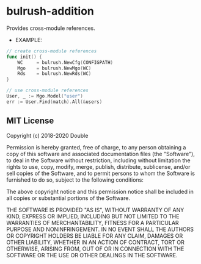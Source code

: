# bulrush-addition
Provides cross-module references.  
- EXAMPLE:   
```go
// create cross-module references
func init() {
	WC     = bulrush.NewCfg(CONFIGPATH)
	Mgo    = bulrush.NewMgo(WC)
	Rds    = bulrush.NewRds(WC)
}

// use cross-module references
User, _ := Mgo.Model("user")
err := User.Find(match).All(&users)
```
## MIT License

Copyright (c) 2018-2020 Double

Permission is hereby granted, free of charge, to any person obtaining a copy
of this software and associated documentation files (the "Software"), to deal
in the Software without restriction, including without limitation the rights
to use, copy, modify, merge, publish, distribute, sublicense, and/or sell
copies of the Software, and to permit persons to whom the Software is
furnished to do so, subject to the following conditions:

The above copyright notice and this permission notice shall be included in all
copies or substantial portions of the Software.

THE SOFTWARE IS PROVIDED "AS IS", WITHOUT WARRANTY OF ANY KIND, EXPRESS OR
IMPLIED, INCLUDING BUT NOT LIMITED TO THE WARRANTIES OF MERCHANTABILITY,
FITNESS FOR A PARTICULAR PURPOSE AND NONINFRINGEMENT. IN NO EVENT SHALL THE
AUTHORS OR COPYRIGHT HOLDERS BE LIABLE FOR ANY CLAIM, DAMAGES OR OTHER
LIABILITY, WHETHER IN AN ACTION OF CONTRACT, TORT OR OTHERWISE, ARISING FROM,
OUT OF OR IN CONNECTION WITH THE SOFTWARE OR THE USE OR OTHER DEALINGS IN THE
SOFTWARE.